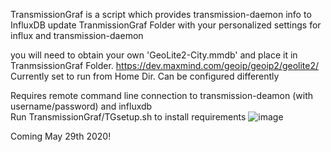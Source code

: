 TransmissionGraf is a script which provides transmission-daemon info to InfluxDB
update TranmissionGraf Folder with your personalized settings for influx and transmission-daemon

you will need to obtain your own 'GeoLite2-City.mmdb' and place it in TranmsissionGraf Folder. 
https://dev.maxmind.com/geoip/geoip2/geolite2/  
Currently set to run from Home Dir. Can be configured differently

Requires remote command line connection to transmission-deamon (with username/password) and influxdb  
Run TransmissionGraf/TGsetup.sh to install requirements
![image](https://user-images.githubusercontent.com/65983438/82976070-c4e44000-9fa3-11ea-862a-5003606e5fc5.png)

Coming May 29th 2020! 
